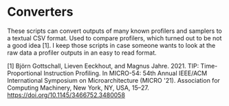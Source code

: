 # Converters

These scripts can convert outputs of many known profilers and samplers to a textual CSV format. Used to compare profilers, which turned out to be not a good idea [1]. I keep those scripts in case someone wants to look at the raw data a profiler outputs in an easy to read format.

[1] Björn Gottschall, Lieven Eeckhout, and Magnus Jahre. 2021. TIP: Time-Proportional Instruction Profiling. In MICRO-54: 54th Annual IEEE/ACM International Symposium on Microarchitecture (MICRO '21). Association for Computing Machinery, New York, NY, USA, 15–27. https://doi.org/10.1145/3466752.3480058
